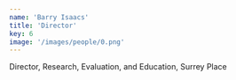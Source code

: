 ```yaml
---
name: 'Barry Isaacs'
title: 'Director'
key: 6
image: '/images/people/0.png'
---
```

Director, Research, Evaluation, and Education, Surrey Place